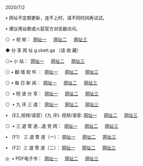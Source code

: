 <p>2020/7/2
<p>• 网址不定期更新，连不上时，请不同时间再试试。
<p>• 建议用谷歌或火狐官方浏览器访问。
<p>◎  • 视 频： 
<a href="http://tcd.csso.cam/" target="_blank">网址一</a> 　 
<a href="http://tbd.csso.cam/" target="_blank">网址二</a> 　 
<a href="http://tad.csso.cam/b.html" target="_blank">网址三</a>
<p>◆ 分 享 网 址  g.ckett.ga  （请 收 藏） </p>

<p>◎•  小 站：  
<a href="http://tcd.csso.cam/f.html" target="_blank">网址一</a> 　 
<a href="http://tbd.csso.cam/h.html" target="_blank">网址二</a> 　 
<a href="http://tad.csso.cam/k/" target="_blank">网址三</a></p><p>

<p>◎  • 翻 墙 软 件 ：  
<a href="http://tcd.csso.cam/ff/" target="_blank">网址一</a> 　 
<a href="http://tbd.csso.cam/s/read/a1_nd.html" target="_blank">网址二</a> 　 
<a href="http://tad.csso.cam/ff/index.html" target="_blank">网址三</a></p>
<p>◎  • 每 日 新 闻：  
<a href="http://tcd.csso.cam/day/" target="_blank">网址一</a> 　 
<a href="http://tbd.csso.cam/day/" target="_blank">网址二</a> 　 
<a href="http://tad.csso.cam/day/index.html" target="_blank">网址三</a></p>
<p>◎   • 短 波 分 享：  
<a href="http://tcd.csso.cam/h/" target="_blank">网址一</a> 　 
<a href="http://tad.csso.cam/h/" target="_blank">网址二</a> 　 
<a href="http://tbd.csso.cam/h/index.html" target="_blank">网址三</a></p>
<p>◎   • 九 评.三 退：  
<a href="http://tcd.csso.cam/t/" target="_blank">网址一</a> 　 
<a href="http://tad.csso.cam/v2/index.html" target="_blank">网址二</a> 　 
<a href="http://tbd.csso.cam/tt/index.html" target="_blank">网址三</a> 　</p>
<p>  • （E2_视频/语音）《九 评》视频/语音: 
<a href="http://tcd.csso.cam/7738.html" target="_blank">网址一</a> 　 
<a href="http://tad.csso.cam/7614.html" target="_blank">网址二</a> 　 
<a href="http://tbd.csso.cam/7633.html" target="_blank">网址三</a></p>
<p>◎   • 三 退 管 道...退 党 网：  
<a href="http://tcd.csso.cam/go/td1.html" target="_blank">网址一</a> 　 
<a href="http://tad.csso.cam/go/td2.html" target="_blank">网址二</a> 　 
<a href="http://tbd.csso.cam/go/td3.html" target="_blank">网址三</a></p>
<p>  • （F1） 三 退 管 道（一）： 
<a href="http://tcd.csso.cam/dd/" target="_blank">网址一</a> 　 
<a href="http://tad.csso.cam/s/read/a1_tdx.html" target="_blank">网址二</a> 　 
<a href="http://tbd.csso.cam/dd/" target="_blank">网址三</a></p>
<p>  • （F2）三 退 管 道（二）： 
<a href="http://tad.csso.cam/d/" target="_blank">网址一</a> 　 
<a href="http://tcd.csso.cam/d/index.html" target="_blank">网址二</a> 　 
<a href="http://tbd.csso.cam/d/" target="_blank">网址三</a></p>
<p>◎   • PDF电子书：  
<a href="http://tcd.csso.cam/p/" target="_blank">网址一</a> 　 
<a href="http://tbd.csso.cam/p/index.html" target="_blank">网址二</a> 　 
<a href="http://tad.csso.cam/p/" target="_blank">网址三</a></p>
